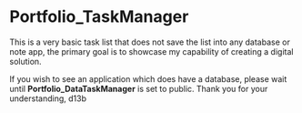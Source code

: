 # Portfolio_TaskManager
This is a very basic task list that does not save the list into any database or note app, the primary goal is to showcase my capability of creating a digital solution.

If you wish to see an application which does have a database, please wait until **Portfolio_DataTaskManager** is set to public.
Thank you for your understanding,
d13b
